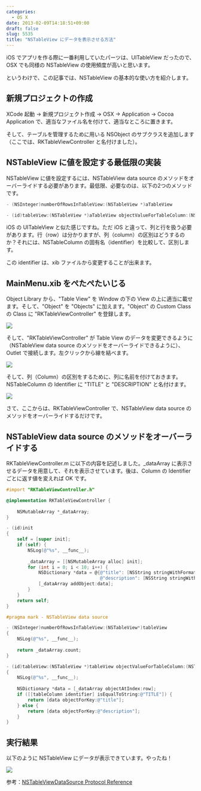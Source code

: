 ```yaml
---
categories:
  - OS X
date: 2013-02-09T14:18:51+09:00
draft: false
slug: 5535
title: "NSTableView にデータを表示させる方法"
---
```


iOS でアプリを作る際に一番利用していたパーツは、UITableView だったので、OSX でも同様の NSTableView の使用頻度が高いと思います。

というわけで、この記事では、NSTableView の基本的な使い方を紹介します。

## 新規プロジェクトの作成

XCode 起動 → 新規プロジェクト作成 → OSX → Application → Cocoa Application で、適当なファイル名を付けて、適当なところに置きます。

そして、テーブルを管理するために用いる NSObject のサブクラスを追加します（ここでは、RKTableViewController と名付けました）。

## NSTableView に値を設定する最低限の実装

NSTableView に値を設定するには、NSTableView data source のメソッドをオーバーライドする必要があります。最低限、必要なのは、以下の2つのメソッドです。

```objective-c
- (NSInteger)numberOfRowsInTableView:(NSTableView *)aTableView

- (id)tableView:(NSTableView *)aTableView objectValueForTableColumn:(NSTableColumn *)aTableColumn row:(NSInteger)rowIndex
```

iOS の UITableView と似た感じですね。ただ iOS と違って、列と行を扱う必要があります。行（row）は分かりますが、列（column）の区別はどうするのか？それには、NSTableColumn の固有名（identifier）を比較して、区別します。

この identifier は、xib ファイルから変更することが出来ます。

## MainMenu.xib をぺたぺたいじる

Object Library から、"Table View" を Window の下の View の上に適当に載せます。そして、"Object" を "Objects" に加えます。"Object" の Custom Class の Class に "RKTableViewController" を登録します。

![](/images/2013/02/5535_1.png)

そして、"RKTableViewController" が Table View のデータを変更できるように（NSTableView data source のメソッドをオーバーライドできるように）、Outlet で接続します。左クリックから線を結べます。

![](/images/2013/02/5535_2.png)

そして、列（Column）の区別をするために、列に名前を付けておきます。NSTableColumn の Identifier に "TITLE" と "DESCRIPTION" と名付けます。

![](/images/2013/02/5535_3.png)

さて、ここからは、RKTableViewController で、NSTableView data source のメソッドをオーバーライドするだけです。

## NSTableView data source のメソッドをオーバーライドする

RKTableViewController.m に以下の内容を記述しました。_dataArray に表示させるデータを用意して、それを表示させています。後は、Column の Identifier ごとに返す値を変えれば OK です。

```objective-c
#import "RKTableViewController.h"

@implementation RKTableViewController {
    
    NSMutableArray *_dataArray;
}

- (id)init
{
    self = [super init];
    if (self) {
        NSLog(@"%s", __func__);
        
        _dataArray = [[NSMutableArray alloc] init];
        for (int i = 0; i < 10; i++) {
            NSDictionary *data = @{@"title": [NSString stringWithFormat:@"title-%d", i],
                                   @"description": [NSString stringWithFormat:@"description-%d", i]};
            [_dataArray addObject:data];
        }
    }
    return self;
}

#pragma mark - NSTableView data source

- (NSInteger)numberOfRowsInTableView:(NSTableView*)tableView
{
    NSLog(@"%s", __func__);
    
    return _dataArray.count;
}

- (id)tableView:(NSTableView *)tableView objectValueForTableColumn:(NSTableColumn *)tableColumn row:(NSInteger)row
{
    NSLog(@"%s", __func__);
    
    NSDictionary *data = [_dataArray objectAtIndex:row];
    if ([[tableColumn identifier] isEqualToString:@"TITLE"]) {
        return [data objectForKey:@"title"];
    } else {
        return [data objectForKey:@"description"];
    }
}
```

## 実行結果

以下のように NSTableView にデータが表示できています。やったね！

![](/images/2013/02/5535_4.png)

参考：[NSTableViewDataSource Protocol Reference](https://developer.apple.com/library/mac/#documentation/Cocoa/Reference/ApplicationKit/Protocols/NSTableDataSource_Protocol/Reference/Reference.html)
